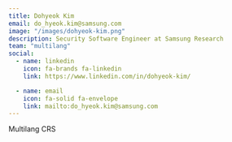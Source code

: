 ```yaml
---
title: Dohyeok Kim
email: do_hyeok.kim@samsung.com
image: "/images/dohyeok-kim.png"
description: Security Software Engineer at Samsung Research
team: "multilang"
social:
  - name: linkedin
    icon: fa-brands fa-linkedin
    link: https://www.linkedin.com/in/dohyeok-kim/

  - name: email
    icon: fa-solid fa-envelope
    link: mailto:do_hyeok.kim@samsung.com
---
```


Multilang CRS
